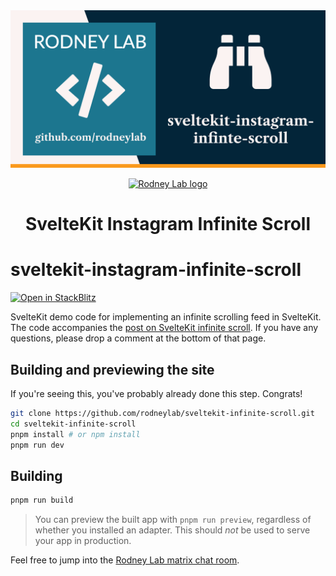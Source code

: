 <img src="./images/rodneylab-github-sveltekit-instagram-infinite-scroll.png" alt="Rodney Lab sveltekit-instagram-infinite-scroll Github banner">

<p align="center">
  <a aria-label="Open Rodney Lab site" href="https://rodneylab.com" rel="nofollow noopener noreferrer">
    <img alt="Rodney Lab logo" src="https://rodneylab.com/assets/icon.png" width="60" />
  </a>
</p>
<h1 align="center">
  SvelteKit Instagram Infinite Scroll
</h1>

# sveltekit-instagram-infinite-scroll

[![Open in StackBlitz](https://developer.stackblitz.com/img/open_in_stackblitz.svg)](https://stackblitz.com/github/rodneylab/sveltekit-instagram-infinite-scroll)

SvelteKit demo code for implementing an infinite scrolling feed in SvelteKit. The code accompanies the <a aria-label="Open Rodney Lab blog post on Svelte Kit Graph Q L queries with fetch only" href="https://rodneylab.com/sveltekit-infinite-scroll/">post on SvelteKit infinite scroll</a>. If you have any questions, please drop a comment at the bottom of that page.

## Building and previewing the site

If you're seeing this, you've probably already done this step. Congrats!

```bash
git clone https://github.com/rodneylab/sveltekit-infinite-scroll.git
cd sveltekit-infinite-scroll
pnpm install # or npm install
pnpm run dev
```

## Building

```bash
pnpm run build
```

> You can preview the built app with `pnpm run preview`, regardless of whether you installed an adapter. This should _not_ be used to serve your app in production.

Feel free to jump into the [Rodney Lab matrix chat room](https://matrix.to/#/%23rodney:matrix.org).
